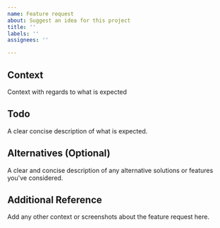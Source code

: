 ```yaml
---
name: Feature request
about: Suggest an idea for this project
title: ''
labels: ''
assignees: ''

---
```


## Context
Context with regards to what is expected

## Todo
A clear concise description of what is expected. 

## Alternatives (Optional)
A clear and concise description of any alternative solutions or features you've considered.

## Additional Reference
Add any other context or screenshots about the feature request here.

